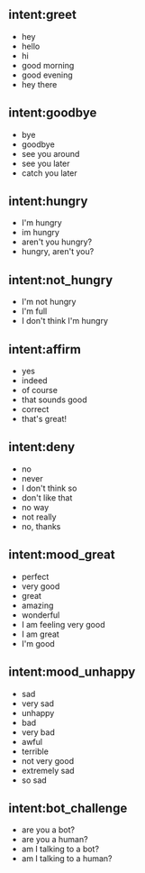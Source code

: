 ## intent:greet
- hey
- hello
- hi
- good morning
- good evening
- hey there

## intent:goodbye
- bye
- goodbye
- see you around
- see you later
- catch you later

## intent:hungry
- I'm hungry
- im hungry
- aren't you hungry?
- hungry, aren't you?

## intent:not_hungry
- I'm not hungry
- I'm full
- I don't think I'm hungry

## intent:affirm
- yes
- indeed
- of course
- that sounds good
- correct
- that's great!

## intent:deny
- no
- never
- I don't think so
- don't like that
- no way
- not really
- no, thanks

## intent:mood_great
- perfect
- very good
- great
- amazing
- wonderful
- I am feeling very good
- I am great
- I'm good

## intent:mood_unhappy
- sad
- very sad
- unhappy
- bad
- very bad
- awful
- terrible
- not very good
- extremely sad
- so sad

## intent:bot_challenge
- are you a bot?
- are you a human?
- am I talking to a bot?
- am I talking to a human?

